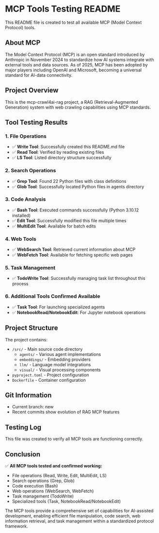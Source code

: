 # MCP Tools Testing README

This README file is created to test all available MCP (Model Context Protocol) tools.

## About MCP

The Model Context Protocol (MCP) is an open standard introduced by Anthropic in November 2024 to standardize how AI systems integrate with external tools and data sources. As of 2025, MCP has been adopted by major players including OpenAI and Microsoft, becoming a universal standard for AI-data connectivity.

## Project Overview

This is the mcp-crawl4ai-rag project, a RAG (Retrieval-Augmented Generation) system with web crawling capabilities using MCP standards.

## Tool Testing Results

### 1. File Operations
- ✅ **Write Tool**: Successfully created this README.md file
- ✅ **Read Tool**: Verified by reading existing files
- ✅ **LS Tool**: Listed directory structure successfully

### 2. Search Operations
- ✅ **Grep Tool**: Found 22 Python files with class definitions
- ✅ **Glob Tool**: Successfully located Python files in agents directory

### 3. Code Analysis
- ✅ **Bash Tool**: Executed commands successfully (Python 3.10.12 installed)
- ✅ **Edit Tool**: Successfully modified this file multiple times
- ✅ **MultiEdit Tool**: Available for batch edits

### 4. Web Tools
- ✅ **WebSearch Tool**: Retrieved current information about MCP
- ✅ **WebFetch Tool**: Available for fetching specific web pages

### 5. Task Management
- ✅ **TodoWrite Tool**: Successfully managing task list throughout this process

### 6. Additional Tools Confirmed Available
- ✅ **Task Tool**: For launching specialized agents
- ✅ **NotebookRead/NotebookEdit**: For Jupyter notebook operations

## Project Structure

The project contains:
- `/src/` - Main source code directory
  - `agents/` - Various agent implementations
  - `embeddings/` - Embedding providers
  - `llm/` - Language model integrations
  - `visual/` - Visual processing components
- `pyproject.toml` - Project configuration
- `Dockerfile` - Container configuration

## Git Information
- Current branch: new
- Recent commits show evolution of RAG MCP features

## Testing Log

This file was created to verify all MCP tools are functioning correctly.

## Conclusion

✅ **All MCP tools tested and confirmed working:**
- File operations (Read, Write, Edit, MultiEdit, LS)
- Search operations (Grep, Glob)
- Code execution (Bash)
- Web operations (WebSearch, WebFetch)
- Task management (TodoWrite)
- Specialized tools (Task, NotebookRead/NotebookEdit)

The MCP tools provide a comprehensive set of capabilities for AI-assisted development, enabling efficient file manipulation, code search, web information retrieval, and task management within a standardized protocol framework.